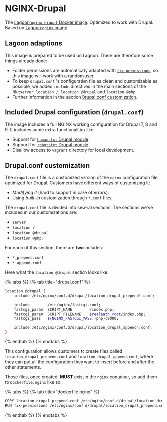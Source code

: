 # NGINX-Drupal

The [Lagoon `nginx-drupal` Docker image](https://github.com/uselagoon/lagoon-images/blob/main/images/nginx-drupal/Dockerfile). Optimized to work with Drupal. Based on [Lagoon `nginx` image](./).

## Lagoon adaptions

This image is prepared to be used on Lagoon. There are therefore some things already done:

* Folder permissions are automatically adapted with [`fix-permissions`](https://github.com/sclorg/s2i-base-container/blob/master/core/root/usr/bin/fix-permissions), so this image will work with a random user.
* To keep `drupal.conf` 's configuration file as clean and customizable as possible, we added `include` directives in the main sections of the file:`server`, `location /`, `location @drupal` and `location @php`.
* Further information in the section [Drupal.conf customization](nginx-drupal.md#drupal-conf-customization).

## Included Drupal configuration \(`drupal.conf`\)

The image includes a full NGINX working configuration for Drupal 7, 8 and 9. It includes some extra functionalities like:

* Support for [`humanstxt` Drupal module](https://www.drupal.org/project/humanstxt).
* Support for [`robotstxt` Drupal module](https://www.drupal.org/project/robotstxt).
* Disallow access to `vagrant` directory for local development.

## Drupal.conf customization

The `drupal.conf` file is a customized version of the `nginx` configuration file, optimized for Drupal. Customers have different ways of customizing it:

* _Modifying it_ \(hard to support in case of errors\).
* Using _built-in_ customization through `*.conf` files.

The `drupal.conf` file is divided into several sections. The sections we've included in our customizations are:

* `server`
* `location /`
* `location @drupal`
* `location @php`.

For each of this section, there are **two** includes:

* `*_prepend.conf`
* `*_append.conf`

Here what the `location @drupal` section looks like:

{% tabs %}
{% tab title="drupal.conf" %}
```bash
location @drupal {
    include /etc/nginx/conf.d/drupal/location_drupal_prepend*.conf;

    include        /etc/nginx/fastcgi.conf;
    fastcgi_param  SCRIPT_NAME        /index.php;
    fastcgi_param  SCRIPT_FILENAME    $realpath_root/index.php;
    fastcgi_pass   ${NGINX_FASTCGI_PASS:-php}:9000;

    include /etc/nginx/conf.d/drupal/location_drupal_append*.conf;
}
```
{% endtab %}
{% endtabs %}

This configuration allows customers to create files called `location_drupal_prepend.conf` and `location_drupal_append.conf`, where they can put all the configuration they want to insert before and after the other statements.

Those files, once created, **MUST** exist in the `nginx` container, so add them to `Dockerfile.nginx` like so:

{% tabs %}
{% tab title="dockerfile.nginx" %}
```bash
COPY location_drupal_prepend.conf /etc/nginx/conf.d/drupal/location_drupal_prepend.conf
RUN fix-permissions /etc/nginx/conf.d/drupal/location_drupal_prepend.conf
```
{% endtab %}
{% endtabs %}

